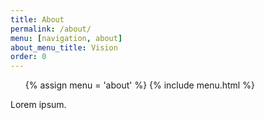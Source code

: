 ```yaml
---
title: About
permalink: /about/
menu: [navigation, about]
about_menu_title: Vision
order: 0
---
```


<nav>
    <ul>
        {% assign menu = 'about' %}
        {% include menu.html %}
    </ul>
</nav>

Lorem ipsum.
